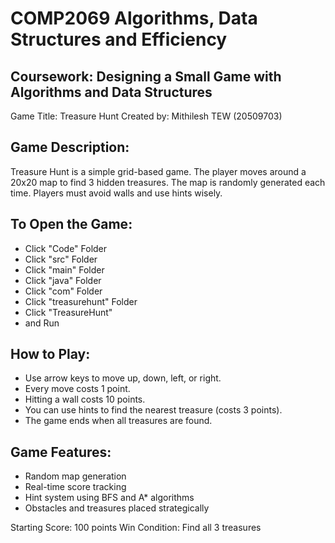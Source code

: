 # COMP2069 Algorithms, Data Structures and Efficiency

## Coursework: Designing a Small Game with Algorithms and Data Structures
Game Title: Treasure Hunt
Created by: Mithilesh TEW (20509703)

## Game Description:
Treasure Hunt is a simple grid-based game. The player moves around a 20x20 map to find 3 hidden treasures.
The map is randomly generated each time. Players must avoid walls and use hints wisely.

## To Open the Game:
- Click "Code" Folder
- Click "src" Folder
- Click "main" Folder
- Click "java" Folder
- Click "com" Folder
- Click "treasurehunt" Folder
- Click "TreasureHunt"
- and Run

## How to Play:
- Use arrow keys to move up, down, left, or right.
- Every move costs 1 point.
- Hitting a wall costs 10 points.
- You can use hints to find the nearest treasure (costs 3 points).
- The game ends when all treasures are found.

## Game Features:
- Random map generation
- Real-time score tracking
- Hint system using BFS and A* algorithms
- Obstacles and treasures placed strategically

Starting Score: 100 points
Win Condition: Find all 3 treasures

